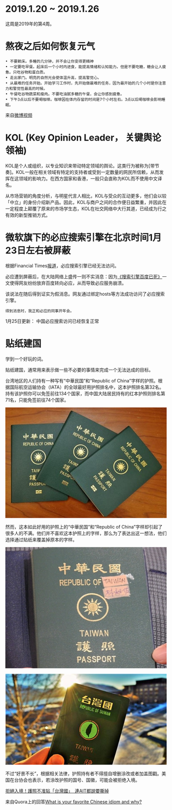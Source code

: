 # 2019.1.20 ~ 2019.1.26

这周是2019年的第4周。


# 熬夜之后如何恢复元气

	• 不要赖床。多睡的几分钟，并不会让你变得更精神
	• 一定要吃早餐。起床后一个小时内进食，能提高情绪和认知能力。但是不要吃糖，糖会让人疲惫。只吃谷物和蛋白质。
	• 走出家门。明亮的自然光会使体温升高，提高警觉心。
	• 从最难的任务开始。开始学习工作时，先开始做最难的任务，因为最开始的几个小时是你注意力和警觉性最高的时候。
	• 午餐吃谷物蔬菜和瘦肉。不要吃油腻多糖的午餐，会让你感到疲惫。
	• 下午3点以后不要喝咖啡。咖啡因在体内存留的时间是7个小时左右。3点以后喝咖啡会影响睡眠。

来自[微博视频](http://video.weibo.com/show?fid=1034:4330181985278871)

# KOL (Key Opinion Leader， 关键舆论领袖)

KOL是个人或组织，以专业知识来带动特定领域的舆论。这类行为被称为[带节奏]。KOL一般在相关领域有特定的支持者或受到一定数量的网民所信赖，从而发挥在这领域的影响力。在西方国家和香港，一般只会直称为KOL而不使用中文译名。

从市场营销的角度分析，与明星代言人相比，KOL与受众的互动更多，他们会以较「中立」的身份介绍新产品。因此，KOL与商户之间的合作便日益繁重，并因此在一定程度上颠覆了原来的市场学生态，KOL在社交网络中大行其道，已经成为行之有效的新型推销方式。

# 微软旗下的必应搜索引擎在北京时间1月23日左右被屏蔽

根据Financial Times[报道](https://www.cnet.com/news/microsofts-bing-search-engine-blocked-in-china/)，必应搜索引擎已经无法访问。

必应遭到屏蔽后，在大陆网络上盛传一则不实消息：因为[《搜索引擎百度已死》](http://finance.sina.com.cn/stock/usstock/c/2019-01-22/doc-ihrfqzka0110977.shtml)一文使得网友纷纷放弃百度转向必应，从而导致必应服务崩溃。

该说法在随后得到证实为假消息。网友通过绑定hosts等方法成功访问了必应搜索引擎。

    得到消息时，我正和必应的同事开年会。

1月25日更新： 中国必应搜索访问已经恢复正常

# 贴纸建国

学到一个好玩的词。

贴纸建国，通常用来表示做一些不必要的事情来完成一个无法达成的目标。

台湾地区的人们持有一种写有“中華民国”和“Republic of China”字样的护照。根据国际航空运输协会（IATA）的全球最好用护照排名中，这本护照排名第32名。持有该护照你可以免签前往134个国家，而中国大陆居民持有的红本护照则排名第71名，只能免签前往74个国家。

![taiwan](https://raw.githubusercontent.com/plusplus7/solutions/master/weekly/2019/miscs/week4/taiwan-passport.jpg)

然而，这本如此好用的护照上的“中華民国”和“Republic of China”字样却引起了很多人的不满。他们并不喜欢这本护照上的字样，那么为了表达出这一想法，他们选择通过贴纸来覆盖掉原本的字样。

![taiwan](https://raw.githubusercontent.com/plusplus7/solutions/master/weekly/2019/miscs/week4/main-qimg.jpg)

![taiwan](https://raw.githubusercontent.com/plusplus7/solutions/master/weekly/2019/miscs/week4/381695-XXL.jpg)

不过“好景不长”，根据相关法律，护照持有者不得擅自增删涂改或者加盖图戳。美国在台协会也表示，若涂改护照的国号、国徽，可能会被拒绝入境。

[拒絕入境！護照不准貼「台灣國」　連AIT都說要撕掉](https://www.setn.com/News.aspx?NewsID=107124)

来自Quora上的回答[What is your favorite Chinese idiom and why?](https://qr.ae/TUn3Iv)